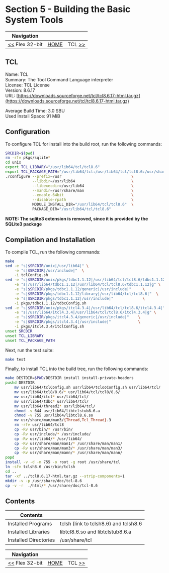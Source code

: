 # Section 5 - Building the Basic System Tools

| Navigation |||
| --- | --- | ---: |
| [<<](./Flex32bit.md) Flex 32-bit | [HOME](../README.md) | TCL [>>](./TCL.md) |

## TCL

Name: TCL<br />
Summary: The Tool Command Language interpreter<br />
License: TCL License<br />
Version: 8.6.17<br />
URL: [https://downloads.sourceforge.net/tcl/tcl8.6.17-html.tar.gz](https://downloads.sourceforge.net/tcl/tcl8.6.17-html.tar.gz)<br />

Average Build Time: 3.0 SBU<br />
Used Install Space: 91 MiB<br />

## Configuration

To configure TCL for install into the build root, run the following commands:

```bash
SRCDIR=$(pwd)
rm -rfv pkgs/sqlite*
cd unix
export TCL_LIBRARY="/usr/lib64/tcl/tcl8.6"
export TCL_PACKAGE_PATH="/usr/lib64/tcl:/usr/lib64/tcl/tcl8.6:/usr/share/tcl"
./configure --prefix=/usr                               \
            --libdir=/usr/lib64                         \
            --libexecdir=/usr/lib64                     \
            --mandir=/usr/share/man                     \
            --enable-64bit                              \
            --disable-rpath                             \
            MODULE_INSTALL_DIR="/usr/lib64/tcl/tcl8.6"  \
            PACKAGE_DIR="/usr/lib64/tcl/tcl8.6"
```

**NOTE: The sqlite3 extension is removed, since it is provided by the SQLite3 package**

## Compilation and Installation

To compile TCL, run the following commands:

```bash
make
sed -e "s|$SRCDIR/unix|/usr/lib64|" \
    -e "s|$SRCDIR|/usr/include|"  \
    -i tclConfig.sh
sed -e "s|$SRCDIR/unix/pkgs/tdbc1.1.12|/usr/lib64/tcl/tcl8.6/tdbc1.1.12|" \
    -e "s|/usr/lib64/tdbc1.1.12|/usr/lib64/tcl/tcl8.6/tdbc1.1.12|g" \
    -e "s|$SRCDIR/pkgs/tdbc1.1.12/generic|/usr/include|"     \
    -e "s|$SRCDIR/pkgs/tdbc1.1.12/library|/usr/lib64/tcl/tcl8.6|"  \
    -e "s|$SRCDIR/pkgs/tdbc1.1.12|/usr/include|"             \
    -i pkgs/tdbc1.1.12/tdbcConfig.sh
sed -e "s|$SRCDIR/unix/pkgs/itcl4.3.4|/usr/lib64/tcl/tcl8.6/itcl4.3.4|" \
    -e "s|/usr/lib64/itcl4.3.4|/usr/lib64/tcl/tcl8.6/itcl4.3.4|g" \
    -e "s|$SRCDIR/pkgs/itcl4.3.4/generic|/usr/include|"    \
    -e "s|$SRCDIR/pkgs/itcl4.3.4|/usr/include|"            \
    -i pkgs/itcl4.3.4/itclConfig.sh
unset SRCDIR
unset TCL_LIBRARY
unset TCL_PACKAGE_PATH
```

Next, run the test suite:

```bash
make test
```

Finally, to install TCL into the build tree, run the following commands:

```bash
make DESTDIR=$PWD/DESTDIR install install-private-headers
pushd DESTDIR
    mv usr/lib64/tclConfig.sh usr/lib64/tclooConfig.sh usr/lib64/tcl/
    mv usr/lib64/tcl8/8.6/* usr/lib64/tcl/tcl8/8.6/
    mv usr/lib64/itcl* usr/lib64/tcl/
    mv usr/lib64/tdbc* usr/lib64/tcl/
    mv usr/lib64/thread2* usr/lib64/tcl/
    chmod -v 644 usr/lib64/libtclstub8.6.a
    chmod -v 755 usr/lib64/libtcl8.6.so
    mv usr/share/man/man3/{Thread,Tcl_Thread}.3
    rm -rfv usr/lib64/tcl8
    cp -Rv usr/bin/* /usr/bin/
    cp -Rv usr/include/* /usr/include/
    cp -Rv usr/lib64/* /usr/lib64/
    cp -Rv usr/share/man/man1/* /usr/share/man/man1/
    cp -Rv usr/share/man/man3/* /usr/share/man/man3/
    cp -Rv usr/share/man/mann/* /usr/share/man/mann/
popd
install -v -d -m 755 -o root -g root /usr/share/tcl
ln -sfv tclsh8.6 /usr/bin/tclsh
cd ..
tar -xf ../tcl8.6.17-html.tar.gz --strip-components=1
mkdir -v -p /usr/share/doc/tcl-8.6
cp -v -r  ./html/* /usr/share/doc/tcl-8.6
```

## Contents

| Contents | |
| --- | --- |
| Installed Programs | tclsh (link to tclsh8.6) and tclsh8.6 |
| Installed Libraries | libtcl8.6.so and libtclstub8.6.a |
| Installed Directories | /usr/share/tcl |

| Navigation |||
| --- | --- | ---: |
| [<<](./Flex32bit.md) Flex 32-bit | [HOME](../README.md) | TCL [>>](./TCL.md) |
